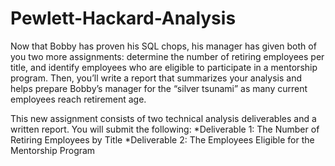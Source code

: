 # Pewlett-Hackard-Analysis

Now that Bobby has proven his SQL chops, his manager has given both of you two more assignments: determine the number of retiring employees per title, and identify employees who are eligible to participate in a mentorship program. Then, you’ll write a report that summarizes your analysis and helps prepare Bobby’s manager for the “silver tsunami” as many current employees reach retirement age.


This new assignment consists of two technical analysis deliverables and a written report. You will submit the following:
*Deliverable 1: The Number of Retiring Employees by Title
*Deliverable 2: The Employees Eligible for the Mentorship Program
